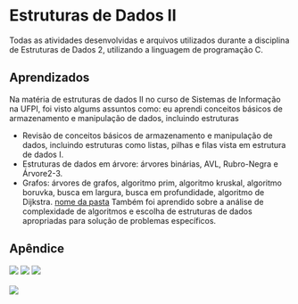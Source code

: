 
# Estruturas de Dados II

Todas as atividades desenvolvidas e arquivos utilizados durante a disciplina de Estruturas de Dados 2, utilizando a linguagem de programação C.


## Aprendizados

Na matéria de estruturas de dados II no curso de Sistemas de Informação na UFPI, foi visto algums assuntos como: eu aprendi conceitos básicos de armazenamento e manipulação de dados, incluindo estruturas 
+ Revisão de conceitos básicos de armazenamento e manipulação de dados, incluindo estruturas como listas, pilhas e filas vista em estrutura de dados I.
+ Estruturas de dados em árvore: árvores binárias, AVL, Rubro-Negra e Árvore2-3.
+ Grafos: árvores de grafos, algoritmo prim, algoritmo kruskal, algoritmo boruvka, busca em largura, busca em profundidade, algoritmo de Dijkstra.
[nome da pasta](https://github.com/dayangomes/estruturas-de-dados-II/tree/master/)
Também foi aprendido sobre a análise de complexidade de algoritmos e escolha de estruturas de dados apropriadas para solução de problemas específicos.





## Apêndice

<div>
  <a href="https://github.com/dayangomes/estruturas-de-dados-II/blob/main/Trab_2_Avaliacao/Trab2_ED2_Dayan/questao_2.c"><img src="https://img.shields.io/badge/C-Rubro--Negra-red"></a>
  <a href="https://github.com/dayangomes/estruturas-de-dados-II/blob/main/Arv23_Atualizado.c"><img src="https://img.shields.io/badge/C-%C3%81rvore2--3-blue"></a>
  <a href="https://github.com/dayangomes/estruturas-de-dados-II/blob/main/Trab_3_Avaliacao/Dijkstra_3Avl.c"><img src="https://img.shields.io/badge/C-Dijkstra-sucess"></a>
</div>

<br>
<img src="https://img.shields.io/badge/M%C3%A9dia%20Final%3A-9.2-blueviolet">
